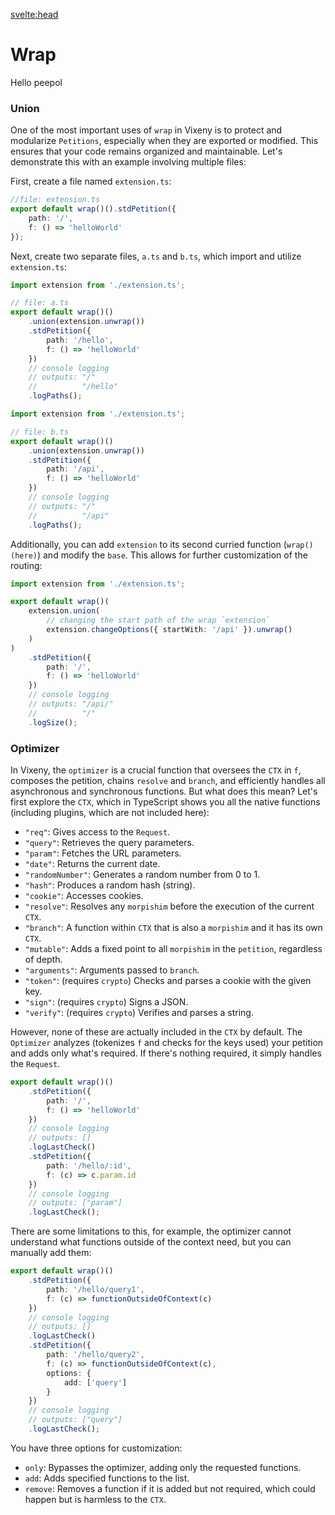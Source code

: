 <svelte:head>
<title>Wrap - Vixeny</title>
<meta name="description" content="Understanding wrap"/>
</svelte:head>

# Wrap

Hello peepol

### Union

One of the most important uses of `wrap` in Vixeny is to protect and modularize `Petitions`, especially when they are exported or modified. This ensures that your code remains organized and maintainable. Let's demonstrate this with an example involving multiple files:

First, create a file named `extension.ts`:

```ts
//file: extension.ts
export default wrap()().stdPetition({
	path: '/',
	f: () => 'helloWorld'
});
```

Next, create two separate files, `a.ts` and `b.ts`, which import and utilize `extension.ts`:

```ts
import extension from './extension.ts';

// file: a.ts
export default wrap()()
	.union(extension.unwrap())
	.stdPetition({
		path: '/hello',
		f: () => 'helloWorld'
	})
	// console logging
	// outputs: "/"
	//          "/hello"
	.logPaths();
```

```ts
import extension from './extension.ts';

// file: b.ts
export default wrap()()
	.union(extension.unwrap())
	.stdPetition({
		path: '/api',
		f: () => 'helloWorld'
	})
	// console logging
	// outputs: "/"
	//          "/api"
	.logPaths();
```

Additionally, you can add `extension` to its second curried function (`wrap()(here)`) and modify the `base`. This allows for further customization of the routing:

```ts
import extension from './extension.ts';

export default wrap()(
	extension.union(
		// changing the start path of the wrap `extension`
		extension.changeOptions({ startWith: '/api' }).unwrap()
	)
)
	.stdPetition({
		path: '/',
		f: () => 'helloWorld'
	})
	// console logging
	// outputs: "/api/"
	//          "/"
	.logSize();
```

### Optimizer

In Vixeny, the `optimizer` is a crucial function that oversees the `CTX` in `f`, composes the petition, chains `resolve` and `branch`, and efficiently handles all asynchronous and synchronous functions. But what does this mean? Let's first explore the `CTX`, which in TypeScript shows you all the native functions (including plugins, which are not included here):

- `"req"`: Gives access to the `Request`.
- `"query"`: Retrieves the query parameters.
- `"param"`: Fetches the URL parameters.
- `"date"`: Returns the current date.
- `"randomNumber"`: Generates a random number from 0 to 1.
- `"hash"`: Produces a random hash (string).
- `"cookie"`: Accesses cookies.
- `"resolve"`: Resolves any `morpishim` before the execution of the current `CTX`.
- `"branch"`: A function within `CTX` that is also a `morpishim` and it has its own `CTX`.
- `"mutable"`: Adds a fixed point to all `morpishim` in the `petition`, regardless of depth.
- `"arguments"`: Arguments passed to `branch`.
- `"token"`: (requires `crypto`) Checks and parses a cookie with the given key.
- `"sign"`: (requires `crypto`) Signs a JSON.
- `"verify"`: (requires `crypto`) Verifies and parses a string.

However, none of these are actually included in the `CTX` by default. The `Optimizer` analyzes (tokenizes `f` and checks for the keys used) your petition and adds only what's required. If there's nothing required, it simply handles the `Request`.

```ts
export default wrap()()
	.stdPetition({
		path: '/',
		f: () => 'helloWorld'
	})
	// console logging
	// outputs: []
	.logLastCheck()
	.stdPetition({
		path: '/hello/:id',
		f: (c) => c.param.id
	})
	// console logging
	// outputs: ["param"]
	.logLastCheck();
```

There are some limitations to this, for example, the optimizer cannot understand what functions outside of the context need, but you can manually add them:

```ts
export default wrap()()
	.stdPetition({
		path: '/hello/query1',
		f: (c) => functionOutsideOfContext(c)
	})
	// console logging
	// outputs: []
	.logLastCheck()
	.stdPetition({
		path: '/hello/query2',
		f: (c) => functionOutsideOfContext(c),
		options: {
			add: ['query']
		}
	})
	// console logging
	// outputs: ["query"]
	.logLastCheck();
```

You have three options for customization:

- `only`: Bypasses the optimizer, adding only the requested functions.
- `add`: Adds specified functions to the list.
- `remove`: Removes a function if it is added but not required, which could happen but is harmless to the `CTX`.
